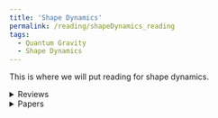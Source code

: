 ```yaml
---
title: 'Shape Dynamics'
permalink: /reading/shapeDynamics_reading
tags:
  - Quantum Gravity
  - Shape Dynamics
---
```


This is where we will put reading for shape dynamics.

<details>
  <summary>Reviews</summary>
  <ul>
    <li>
      <a href="https://arxiv.org/abs/1105.0183" target="_blank">
        Shape Dynamics. An Introduction
      </a>
    </li>
  </ul>
</details>


<details>
  <summary>Papers</summary>
  <ul>
    <li>
      <a href="https://arxiv.org/abs/2203.02773" target="_blank">
        The Physics and Metaphysics of Pure Shape Dynamics
      </a>
    </li>
  </ul>
</details>



